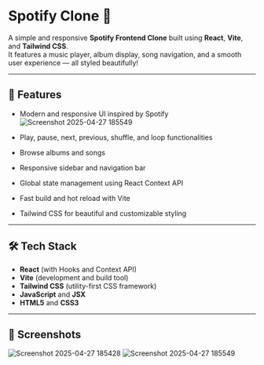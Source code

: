 # Spotify Clone 🎵

A simple and responsive **Spotify Frontend Clone** built using **React**, **Vite**, and **Tailwind CSS**.  
It features a music player, album display, song navigation, and a smooth user experience — all styled beautifully!

---

## 🚀 Features

- Modern and responsive UI inspired by Spotify![Screenshot 2025-04-27 185549](https://github.com/user-attachments/assets/fd02186c-5cb1-466e-8d42-1daf9965fe77)

- Play, pause, next, previous, shuffle, and loop functionalities
- Browse albums and songs
- Responsive sidebar and navigation bar
- Global state management using React Context API
- Fast build and hot reload with Vite
- Tailwind CSS for beautiful and customizable styling

---

## 🛠️ Tech Stack

- **React** (with Hooks and Context API)
- **Vite** (development and build tool)
- **Tailwind CSS** (utility-first CSS framework)
- **JavaScript** and **JSX**
- **HTML5** and **CSS3**

---

## 📸 Screenshots
![Screenshot 2025-04-27 185428](https://github.com/user-attachments/assets/59c7763d-c485-41b8-9036-e7bfaa569a40)
![Screenshot 2025-04-27 185549](https://github.com/user-attachments/assets/ec6dcc1f-8fcc-4655-9446-b4e1d9cb1247)

